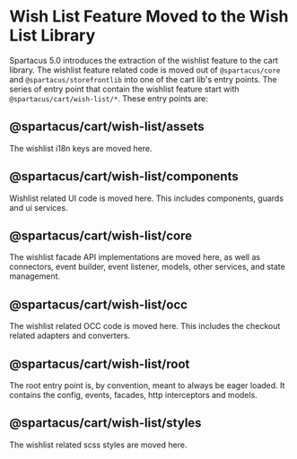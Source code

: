 # Wish List Feature Moved to the Wish List Library

Spartacus 5.0 introduces the extraction of the wishlist feature to the cart library.  The wishlist feature related code is moved out of `@spartacus/core` and `@spartacus/storefrontlib` into one of the cart lib's entry points.  The series of entry point that contain the wishlist feature start with `@spartacus/cart/wish-list/*`.  These entry points are:


## @spartacus/cart/wish-list/assets 
The wishlist i18n keys are moved here.

## @spartacus/cart/wish-list/components
Wishlist related UI code is moved here. This includes components, guards and ui services.

## @spartacus/cart/wish-list/core
The wishlist facade API implementations are moved here, as well as connectors, event builder, event listener, models, other services, and state management.

## @spartacus/cart/wish-list/occ
The wishlist related OCC code is moved here. This includes the checkout related adapters and converters.

## @spartacus/cart/wish-list/root
The root entry point is, by convention, meant to always be eager loaded.  It contains the config, events, facades, http interceptors and models.

## @spartacus/cart/wish-list/styles
The wishlist related scss styles are moved here.


